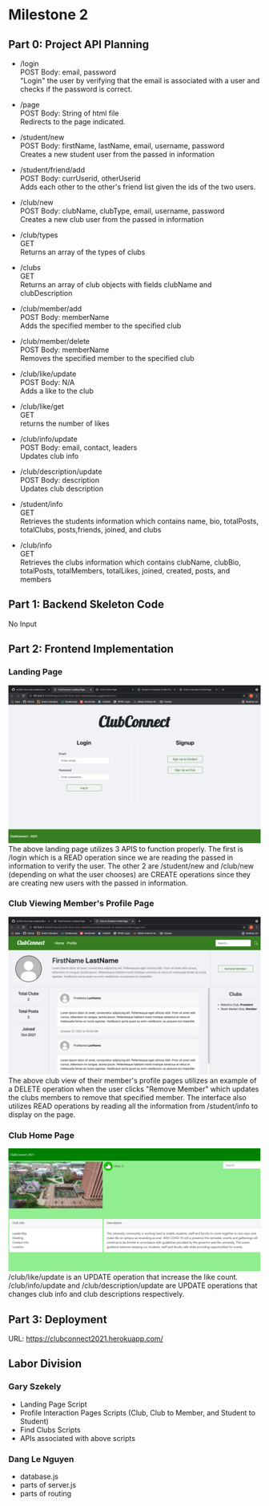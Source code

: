 # Milestone 2

## Part 0: Project API Planning

- /login  
POST
Body: email, password  
"Login" the user by verifying that the email is associated with a user and checks if the password is correct.

- /page  
POST
Body: String of html file  
Redirects to the page indicated.

- /student/new  
POST
Body: firstName, lastName, email, username, password  
Creates a new student user from the passed in information

- /student/friend/add  
POST
Body: currUserid, otherUserid  
Adds each other to the other's friend list given the ids of the two users.

- /club/new  
POST
Body: clubName, clubType, email, username, password  
Creates a new club user from the passed in information

- /club/types  
GET  
Returns an array of the types of clubs

- /clubs  
GET  
Returns an array of club objects with fields clubName and clubDescription

- /club/member/add  
POST
Body: memberName  
Adds the specified member to the specified club

- /club/member/delete  
POST
Body: memberName  
Removes the specified member to the specified club

- /club/like/update  
POST
Body: N/A  
Adds a like to the club

- /club/like/get  
GET  
returns the number of likes

- /club/info/update  
POST
Body: email, contact, leaders  
Updates club info

- /club/description/update  
POST
Body: description  
Updates club description

- /student/info  
GET  
Retrieves the students information which contains name, bio, totalPosts, totalClubs, posts,friends, joined, and clubs

- /club/info  
GET  
Retrieves the clubs information which contains clubName, clubBio, totalPosts, totalMembers, totalLikes, joined, created, posts, and members

## Part 1: Backend Skeleton Code

No Input

## Part 2: Frontend Implementation

### Landing Page
![Landing Page Image](html-and-css/LandingPage.png "Landing Page")
The above landing page utilizes 3 APIS to function properly. The first is /login which is a READ operation since we are reading the passed in information to verify the user. The other 2 are /student/new and /club/new (depending on what the user chooses) are CREATE operations since they are creating new users with the passed in information.

### Club Viewing Member's Profile Page
![Club Viewing Member's Profile Page Image](html-and-css/ClubToStudentProfilePage.png "Club Viewing Member's Profile Page")
The above club view of their member's profile pages utilizes an example of a DELETE operation when the user clicks "Remove Member" which updates the clubs members to remove that specified member. The interface also utilizes READ operations by reading all the information from /student/info to display on the page.

### Club Home Page
![Club Home Page](html-and-css/ClubHomePage2.png "Club Home Page")
/club/like/update is an UPDATE operation that increase the like count. /club/info/update and /club/description/update are UPDATE operations that changes club info and club descriptions respectively.

## Part 3: Deployment

URL: https://clubconnect2021.herokuapp.com/

## Labor Division
  ### Gary Szekely
  - Landing Page Script
  - Profile Interaction Pages Scripts (Club, Club to Member, and Student to Student)
  - Find Clubs Scripts
  - APIs associated with above scripts
  ### Dang Le Nguyen
  - database.js
  - parts of server.js
  - parts of routing
